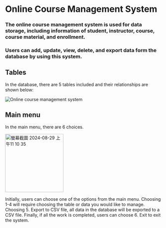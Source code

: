 # Online Course Management System

### The online course management system is used for data storage, including information of student, instructor, course, course material, and enrollment.

### Users can add, update, view, delete, and export data form the database by using this system.

## Tables

In the database, there are 5 tables included and their relationships are shown below:

![Online course management system](https://github.com/user-attachments/assets/b3a751b1-6554-4de3-89ed-0027dc109ac2)

## Main menu

In the main menu, there are 6 choices. 

<img width="188" alt="螢幕截圖 2024-08-29 上午11 10 35" src="https://github.com/user-attachments/assets/530f8f32-7869-4c9c-9f3c-807768cafdb7">

Initially, users can choose one of the options from the main menu.
Choosing 1-4 will require choosing the table or data you would like to manage.
Choosing 5. Export to CSV file, all data in the database will be exported to a CSV file.
Finally, if all the work is completed, users can choose 6. Exit to exit the system.
